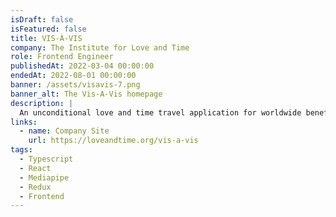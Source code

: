```yaml
---
isDraft: false
isFeatured: false
title: VIS-À-VIS
company: The Institute for Love and Time
role: Frontend Engineer
publishedAt: 2022-03-04 00:00:00
endedAt: 2022-08-01 00:00:00
banner: /assets/visavis-7.png
banner_alt: The Vis-A-Vis homepage
description: |
  An unconditional love and time travel application for worldwide benefit.
links:
  - name: Company Site
    url: https://loveandtime.org/vis-a-vis
tags:
  - Typescript
  - React
  - Mediapipe
  - Redux
  - Frontend
---
```

